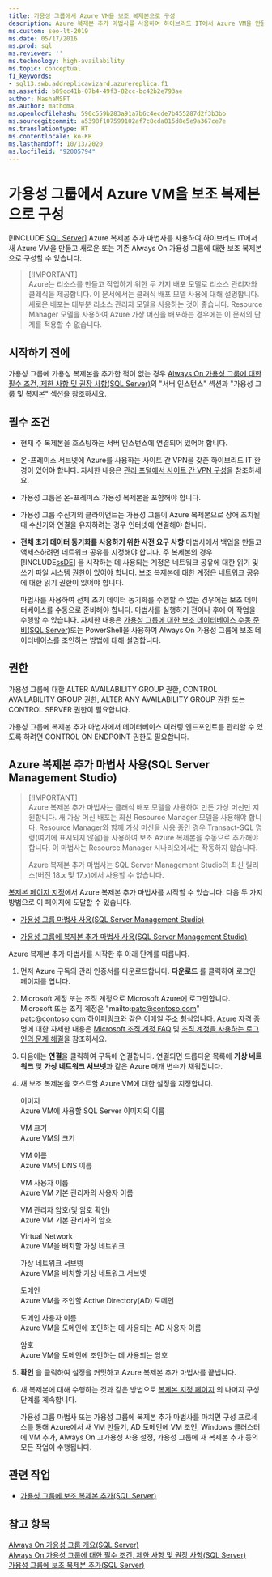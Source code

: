 ```yaml
---
title: 가용성 그룹에서 Azure VM을 보조 복제본으로 구성
description: Azure 복제본 추가 마법사를 사용하여 하이브리드 IT에서 Azure VM을 만들고 새로운 또는 기존 Always On 가용성 그룹에 대한 보조 복제본으로 구성할 수 있습니다.
ms.custom: seo-lt-2019
ms.date: 05/17/2016
ms.prod: sql
ms.reviewer: ''
ms.technology: high-availability
ms.topic: conceptual
f1_keywords:
- sql13.swb.addreplicawizard.azurereplica.f1
ms.assetid: b89cc41b-07b4-49f3-82cc-bc42b2e793ae
author: MashaMSFT
ms.author: mathoma
ms.openlocfilehash: 590c559b283a91a7b6c4ecde7b455287d2f3b3bb
ms.sourcegitcommit: a5398f107599102af7c8cda815d8e5e9a367ce7e
ms.translationtype: HT
ms.contentlocale: ko-KR
ms.lasthandoff: 10/13/2020
ms.locfileid: "92005794"
---
```

# <a name="configure-azure-vm-as-a-secondary-replica-in-an-availability-group"></a>가용성 그룹에서 Azure VM을 보조 복제본으로 구성
[!INCLUDE [SQL Server](../../../includes/applies-to-version/sqlserver.md)]
  Azure 복제본 추가 마법사를 사용하여 하이브리드 IT에서 새 Azure VM을 만들고 새로운 또는 기존 Always On 가용성 그룹에 대한 보조 복제본으로 구성할 수 있습니다.  

>  [!IMPORTANT]  
>  Azure는 리소스를 만들고 작업하기 위한 두 가지 배포 모델로 리소스 관리자와 클래식을 제공합니다. 이 문서에서는 클래식 배포 모델 사용에 대해 설명합니다. 새로운 배포는 대부분 리소스 관리자 모델을 사용하는 것이 좋습니다. Resource Manager 모델을 사용하여 Azure 가상 머신을 배포하는 경우에는 이 문서의 단계를 적용할 수 없습니다.   

##  <a name="before-you-begin"></a><a name="BeforeYouBegin"></a> 시작하기 전에  
 가용성 그룹에 가용성 복제본을 추가한 적이 없는 경우 [Always On 가용성 그룹에 대한 필수 조건, 제한 사항 및 권장 사항&#40;SQL Server&#41;](../../../database-engine/availability-groups/windows/prereqs-restrictions-recommendations-always-on-availability.md)의 "서버 인스턴스" 섹션과 "가용성 그룹 및 복제본" 섹션을 참조하세요.  
  
##  <a name="prerequisites"></a><a name="Prerequisites"></a> 필수 조건  
  
-   현재 주 복제본을 호스팅하는 서버 인스턴스에 연결되어 있어야 합니다.  
  
-   온-프레미스 서브넷에 Azure를 사용하는 사이트 간 VPN을 갖춘 하이브리드 IT 환경이 있어야 합니다. 자세한 내용은 [관리 포털에서 사이트 간 VPN 구성](/azure/vpn-gateway/vpn-gateway-howto-site-to-site-classic-portal)을 참조하세요.  
  
-   가용성 그룹은 온-프레미스 가용성 복제본을 포함해야 합니다.  
  
-   가용성 그룹 수신기의 클라이언트는 가용성 그룹이 Azure 복제본으로 장애 조치될 때 수신기와 연결을 유지하려는 경우 인터넷에 연결해야 합니다.  
  
-   **전체 초기 데이터 동기화를 사용하기 위한 사전 요구 사항** 마법사에서 백업을 만들고 액세스하려면 네트워크 공유를 지정해야 합니다. 주 복제본의 경우 [!INCLUDE[ssDE](../../../includes/ssde-md.md)] 을 시작하는 데 사용되는 계정은 네트워크 공유에 대한 읽기 및 쓰기 파일 시스템 권한이 있어야 합니다. 보조 복제본에 대한 계정은 네트워크 공유에 대한 읽기 권한이 있어야 합니다.  
  
     마법사를 사용하여 전체 초기 데이터 동기화를 수행할 수 없는 경우에는 보조 데이터베이스를 수동으로 준비해야 합니다. 마법사를 실행하기 전이나 후에 이 작업을 수행할 수 있습니다. 자세한 내용은 [가용성 그룹에 대한 보조 데이터베이스 수동 준비&#40;SQL Server&#41;](../../../database-engine/availability-groups/windows/manually-prepare-a-secondary-database-for-an-availability-group-sql-server.md)또는 PowerShell을 사용하여 Always On 가용성 그룹에 보조 데이터베이스를 조인하는 방법에 대해 설명합니다.  
  
##  <a name="permissions"></a><a name="Permissions"></a> 권한  
 가용성 그룹에 대한 ALTER AVAILABILITY GROUP 권한, CONTROL AVAILABILITY GROUP 권한, ALTER ANY AVAILABILITY GROUP 권한 또는 CONTROL SERVER 권한이 필요합니다.  
  
 가용성 그룹에 복제본 추가 마법사에서 데이터베이스 미러링 엔드포인트를 관리할 수 있도록 하려면 CONTROL ON ENDPOINT 권한도 필요합니다.  
  
##  <a name="using-the-add-azure-replica-wizard-sql-server-management-studio"></a><a name="SSMSProcedure"></a> Azure 복제본 추가 마법사 사용(SQL Server Management Studio)  

>  [!IMPORTANT]  
>  Azure 복제본 추가 마법사는 클래식 배포 모델을 사용하여 만든 가상 머신만 지원합니다. 새 가상 머신 배포는 최신 Resource Manager 모델을 사용해야 합니다. Resource Manager와 함께 가상 머신을 사용 중인 경우 Transact-SQL 명령(여기에 표시되지 않음)을 사용하여 보조 Azure 복제본을 수동으로 추가해야 합니다. 이 마법사는 Resource Manager 시나리오에서는 작동하지 않습니다. 
>
>  Azure 복제본 추가 마법사는 SQL Server Management Studio의 최신 릴리스(버전 18.x 및 17.x)에서 사용할 수 없습니다.
        
 [복제본 페이지 지정](../../../database-engine/availability-groups/windows/specify-replicas-page-new-availability-group-wizard-add-replica-wizard.md)에서 Azure 복제본 추가 마법사를 시작할 수 있습니다. 다음 두 가지 방법으로 이 페이지에 도달할 수 있습니다.  
  
-   [가용성 그룹 마법사 사용&#40;SQL Server Management Studio&#41;](../../../database-engine/availability-groups/windows/use-the-availability-group-wizard-sql-server-management-studio.md)  
  
-   [가용성 그룹에 복제본 추가 마법사 사용&#40;SQL Server Management Studio&#41;](../../../database-engine/availability-groups/windows/use-the-add-replica-to-availability-group-wizard-sql-server-management-studio.md)  
  
 Azure 복제본 추가 마법사를 시작한 후 아래 단계를 따릅니다.  
  
1.  먼저 Azure 구독의 관리 인증서를 다운로드합니다. **다운로드** 를 클릭하여 로그인 페이지를 엽니다.  
  
2.  Microsoft 계정 또는 조직 계정으로 Microsoft Azure에 로그인합니다. Microsoft 또는 조직 계정은 "mailto:patc@contoso.com" patc@contoso.com 하이퍼링크와 같은 이메일 주소 형식입니다. Azure 자격 증명에 대한 자세한 내용은 [Microsoft 조직 계정 FAQ](/previous-versions/jj592903(v=msdn.10)) 및 [조직 계정을 사용하는 로그인의 문제 해결](https://support.microsoft.com/kb/2756852)을 참조하세요.  
  
3.  다음에는 **연결**을 클릭하여 구독에 연결합니다. 연결되면 드롭다운 목록에 **가상 네트워크** 및 **가상 네트워크 서브넷**과 같은 Azure 매개 변수가 채워집니다.  
  
4.  새 보조 복제본을 호스트할 Azure VM에 대한 설정을 지정합니다.  
  
     이미지  
     Azure VM에 사용할 SQL Server 이미지의 이름  
  
     VM 크기  
     Azure VM의 크기  
  
     VM 이름  
     Azure VM의 DNS 이름  
  
     VM 사용자 이름  
     Azure VM 기본 관리자의 사용자 이름  
  
     VM 관리자 암호(및 암호 확인)  
     Azure VM 기본 관리자의 암호  
  
     Virtual Network  
     Azure VM을 배치할 가상 네트워크  
  
     가상 네트워크 서브넷  
     Azure VM을 배치할 가상 네트워크 서브넷  
  
     도메인  
     Azure VM을 조인할 Active Directory(AD) 도메인  
  
     도메인 사용자 이름  
     Azure VM을 도메인에 조인하는 데 사용되는 AD 사용자 이름  
  
     암호  
     Azure VM을 도메인에 조인하는 데 사용되는 암호  
  
5.  **확인** 을 클릭하여 설정을 커밋하고 Azure 복제본 추가 마법사를 끝냅니다.  
  
6.  새 복제본에 대해 수행하는 것과 같은 방법으로 [복제본 지정 페이지](../../../database-engine/availability-groups/windows/specify-replicas-page-new-availability-group-wizard-add-replica-wizard.md) 의 나머지 구성 단계를 계속합니다.  
  
     가용성 그룹 마법사 또는 가용성 그룹에 복제본 추가 마법사를 마치면 구성 프로세스를 통해 Azure에서 새 VM 만들기, AD 도메인에 VM 조인, Windows 클러스터에 VM 추가, Always On 고가용성 사용 설정, 가용성 그룹에 새 복제본 추가 등의 모든 작업이 수행됩니다.  
  
##  <a name="related-tasks"></a><a name="RelatedTasks"></a> 관련 작업  
  
-   [가용성 그룹에 보조 복제본 추가&#40;SQL Server&#41;](../../../database-engine/availability-groups/windows/add-a-secondary-replica-to-an-availability-group-sql-server.md)  
  
## <a name="see-also"></a>참고 항목  
 [Always On 가용성 그룹 개요&#40;SQL Server&#41;](../../../database-engine/availability-groups/windows/overview-of-always-on-availability-groups-sql-server.md)   
 [Always On 가용성 그룹에 대한 필수 조건, 제한 사항 및 권장 사항&#40;SQL Server&#41;](../../../database-engine/availability-groups/windows/prereqs-restrictions-recommendations-always-on-availability.md)   
 [가용성 그룹에 보조 복제본 추가&#40;SQL Server&#41;](../../../database-engine/availability-groups/windows/add-a-secondary-replica-to-an-availability-group-sql-server.md)  
  
